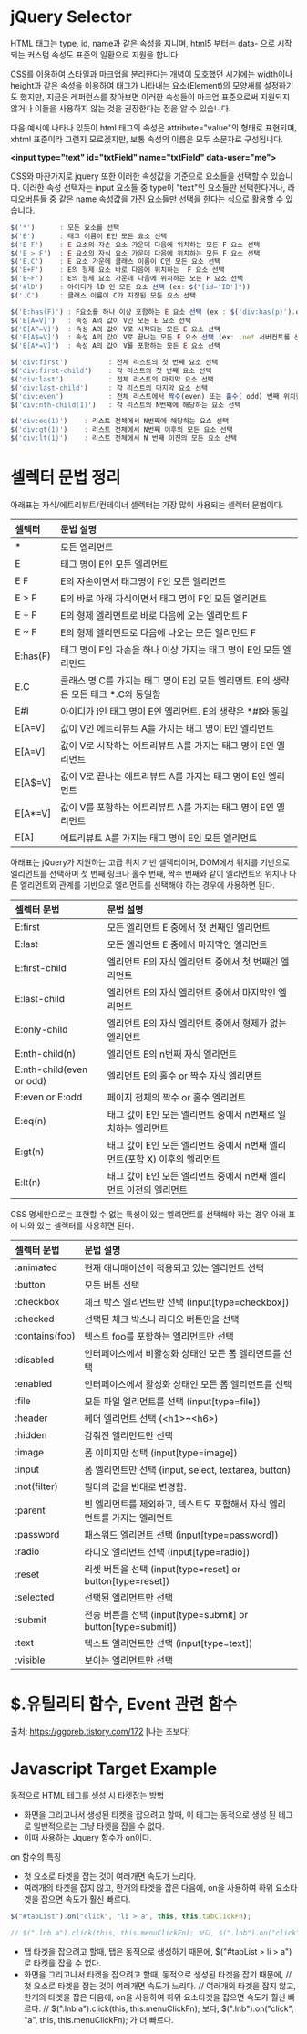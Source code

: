 
# jQuery Selector

HTML 태그는 type, id, name과 같은 속성을 지니며, html5 부터는 data- 으로 시작되는 커스텀 속성도 표준의 일환으로 지원을 합니다.

CSS를 이용하여 스타일과 마크업을 분리한다는 개념이 모호했던 시기에는 width이나 height과 같은 속성을 이용하여 태그가 나타내는 요소(Element)의 모양새를 설정하기도 했지만, 지금은 레퍼런스를 찾아보면 이러한 속성들이 마크업 표준으로써 지원되지 않거나 이들을 사용하지 않는 것을 권장한다는 점을 알 수 있습니다.

다음 예시에 나타나 있듯이 html 태그의 속성은 attribute="value"의 형태로 표현되며, xhtml 표준이라 그런지 모르겠지만, 보통 속성의 이름은 모두 소문자로 구성됩니다.

**&lt;input type="text" id="txtField" name="txtField" data-user="me"&gt;**

CSS와 마찬가지로 jquery 또한 이러한 속성값을 기준으로 요소들을 선택할 수 있습니다. 이러한 속성 선택자는 input 요소들 중 type이 "text"인 요소들만 선택한다거나, 라디오버튼들 중 같은 name 속성값을 가진 요소들만 선택을 한다는 식으로 활용할 수 있습니다.

```javascript
$('*')      : 모든 요소를 선택
$('E')      : 태그 이름이 E인 모든 요소 선택
$('E F')    : E 요소의 자손 요소 가운데 다음에 위치하는 모든 F 요소 선택
$('E > F')  : E 요소의 자식 요소 가운데 다음에 위치하는 모든 F 요소 선택
$('E.C')    : E 요소 가운데 클래스 이름이 C인 모든 요소 선택
$('E+F')    : E의 형제 요소 바로 다음에 위치하는  F 요소 선택
$('E~F')    : E의 형제 요소 가운데 다음에 위치하는 모든 F 요소 선택
$('#lD')    : 아이디가 lD 인 모든 요소 선택 (ex: $("[id='ID']"))
$('.C')     : 클래스 이름이 C가 지정된 모든 요소 선택

$('E:has(F)') : F요소를 하나 이상 포함하는 E 요소 선택 (ex : $('div:has(p)').css();)
$('E[A=V]')   : 속성 A의 값이 V인 모든 E 요소 선택
$('E[A^=V]')  : 속성 A의 값이 V로 시작되는 모든 E 요소 선택
$('E[A$=V]')  : 속성 A의 값이 V로 끝나는 모든 E 요소 선택 (ex: .net 서버컨트롤 선택 시 효과적임)
$('E[A*=V]')  : 속성 A의 값이 V를 포함하는 모든 E 요소 선택

$('div:first')          : 전체 리스트의 첫 번째 요소 선택
$('div:first-child')    : 각 리스트의 첫 번째 요소 선택
$('div:last')           : 전체 리스트의 마지막 요소 선택
$('div:last-child')     : 각 리스트의 마지막 요소 선택
$('div:even')           : 전체 리스트에서 짝수(even) 또는 홀수( odd) 번째 위치한 모든 요소 선택
$('div:nth-child(1)')   : 각 리스트의 N번째에 해당하는 요소 선택

$('div:eq(1)')    : 리스트 전체에서 N번째에 해당하는 요소 선택
$('div:gt(1)')    : 리스트 전체에서 N번째 이후의 모든 요소 선택
$('div:lt(1)')    : 리스트 전체에서 N 번째 이전의 모든 요소 선택
```

# 셀렉터 문법 정리

아래표는 자식/에트리뷰트/컨테이너 셀렉터는 가장 많이 사용되는 셀렉터 문법이다.

| 셀렉터 | 문법 설명|
|:---|:---|
| * | 모든 엘리먼트 |
| E | 태그 명이 E인 모든 엘리먼트 |
| E F | E의 자손이면서 태그명이 F인 모든 엘리먼트 |
| E > F | E의 바로 아래 자식이면서 태그 명이 F인 모든 엘리먼트 |
| E + F | E의 형제 엘리먼트로 바로 다음에 오는 엘리먼트 F |
| E ~ F | E의 형제 엘리먼트로 다음에 나오는 모든 엘리먼트 F |
| E:has(F) | 태그 명이 F인 자손을 하나 이상 가지는 태그 명이 E인 모든 엘리먼트 |
| E.C | 클래스 명 C를 가지는 태그 명이 E인 모든 엘리먼트. E의 생략은 모든 태크 &#42;.C와 동일함 |
| E#I | 아이디가 I인 태그 명이 E인 엘리먼트. E의 생략은  &#42;#I와 동일 |
| E[A=V] | 값이 V인 에트리뷰트 A를 가지는 태그 명이 E인 엘리먼트 |
| E[A=V] | 값이 V로 시작하는 에트리뷰트 A를 가지는 태그 명이 E인 엘리먼트 |
| E[A$=V] | 값이 V로 끝나는 에트리뷰트 A를 가지는 태그 명이 E인 엘리먼트 |
| E[A*=V] | 값이 V를 포함하는 에트리뷰트 A를 가지는 태그 명이 E인 엘리먼트 |
| E[A] | 에트리뷰트 A를 가지는 태그 명이 E인 모든 엘리먼트 |


아래표는 jQuery가 지원하는 고급 위치 기반 셀렉터이며, DOM에서 위치를 기반으로 엘리먼트를 선택하며 첫 번째 링크나 홀수 번째, 짝수 번째와 같이 엘리먼트의 위치나 다른 엘리먼트와 관계를 기반으로 엘리먼트를 선택해야 하는 경우에 사용하면 된다.

| 셀렉터 문법 | 문법 설명 |
|:---|:------|
| E:first | 모든 엘리먼트 E 중에서 첫 번째인 엘리먼트 |
| E:last | 모든 엘리먼트 E 중에서 마지막인 엘리먼트 |
| E:first-child | 엘리먼트 E의 자식 엘리먼트 중에서 첫 번째인 엘리먼트 |
| E:last-child | 엘리먼트 E의 자식 엘리먼트 중에서 마지막인 엘리먼트 |
| E:only-child | 엘리먼트 E의 자식 엘리먼트 중에서 형제가 없는 엘리먼트 |
| E:nth-child(n) | 엘리먼트 E의 n번째 자식 엘리먼트 |
| E:nth-child(even or odd) | 엘리먼트 E의 홀수 or 짝수 자식 엘리먼트 |
| E:even or E:odd | 페이지 전체의 짝수 or 홀수 엘리먼트 |
| E:eq(n) | 태그 값이 E인 모든 엘리먼트 중에서 n번째로 일치하는 엘리먼트 |
| E:gt(n) | 태그 값이 E인 모든 엘리먼트 중에서 n번째 엘리먼트(포함 X) 이후의 엘리먼트 |
| E:lt(n) | 태그 값이 E인 모든 엘리먼트 중에서 n번째 엘리먼트 이전의 엘리먼트 |

CSS 명세만으로는 표현할 수 없는 특성이 있는 엘리먼트를 선택해야 하는 경우 아래 표에 나와 있는 셀렉터를 사용하면 된다.

| 셀렉터 문법 | 문법 설명 |
|:---|:---|
| :animated | 현재 애니매이션이 적용되고 있는 엘리먼트 선택 |
| :button | 모든 버튼 선택 |
| :checkbox | 체크 박스 엘리먼트만 선택 (input[type=checkbox]) |
| :checked | 선택된 체크 박스나 라디오 버튼만을 선택 |
| :contains(foo) | 텍스트 foo를 포함하는 엘리먼트만 선택 |
| :disabled | 인터페이스에서 비활성화 상태인 모든 폼 엘리먼트를 선택 |
| :enabled | 인터페이스에서 활성화 상태인 모든 폼 엘리먼트를 선택 |
| :file | 모든 파일 엘리먼트를 선택 (input[type=file]) |
| :header | 헤더 엘리먼트 선택 (&lt;h1&gt;~&lt;h6&gt;) |
| :hidden | 감춰진 엘리먼트만 선택 |
| :image | 폼 이미지만 선택 (input[type=image]) |
| :input | 폼 엘리먼트만 선택 (input, select, textarea, button) |
| :not(filter) | 필터의 값을 반대로 변경함. |
| :parent | 빈 엘리먼트를 제외하고, 텍스트도 포함해서 자식 엘리먼트를 가지는 엘리먼트 |
| :password | 패스워드 엘리먼트 선택 (input[type=password]) |
| :radio | 라디오 엘리먼트 선택 (input[type=radio]) |
| :reset | 리셋 버튼을 선택 (input[type=reset] or button[type=reset]) |
| :selected | 선택된 엘리먼트만 선택 |
| :submit | 전송 버튼을 선택 (input[type=submit] or button[type=submit]) |
| :text | 텍스트 엘리먼트만 선택 (input[type=text]) |
| :visible | 보이는 엘리먼트만 선택  |

# $.유틸리티 함수, Event 관련 함수

출처: https://ggoreb.tistory.com/172 [나는 초보다]



# Javascript Target Example

동적으로 HTML 테그를 생성 시 타켓잡는 방법
 -  화면을 그리고나서 생성된 타켓을 잡으려고 할때, 이 테그는 동적으로 생성 된 테그로 일반적으로는 그냥 타켓을 잡을 수 없다.
 -  이때 사용하는 Jquery 함수가 on이다.

on 함수의 특징
* 첫 요소로 타겟을 잡는 것이 여러개면 속도가 느리다.
* 여러개의 타겟을 잡지 않고, 한개의 타겟을 잡은 다음에, on을 사용하여 하위 요소타겟을 잡으면 속도가 훨신 빠르다.

```javascript
$("#tabList").on("click", "li > a", this, this.tabClickFn);

// $(".lnb a").click(this, this.menuClickFn); 보다, $(".lnb").on("click", "a", this, this.menuClickFn); 가 더 빠르다.
```

*  탭 타겟을 잡으려고 할때, 탭은 동적으로 생성하기 때문에, $("#tabList > li > a") 로 타켓을 잡을 수 없다.
*  화면을 그리고나서 타켓을 잡으려고 할때, 동적으로 생성된 타겟을 잡기 때문에,
// 첫 요소로 타겟을 잡는 것이 여러개면 속도가 느리다.
// 여러개의 타겟을 잡지 않고, 한개의 타겟을 잡은 다음에, on을 사용하여 하위 요소타겟을 잡으면 속도가 훨신 빠르다.
// $(".lnb a").click(this, this.menuClickFn); 보다, $(".lnb").on("click", "a", this, this.menuClickFn); 가 더 빠르다.
